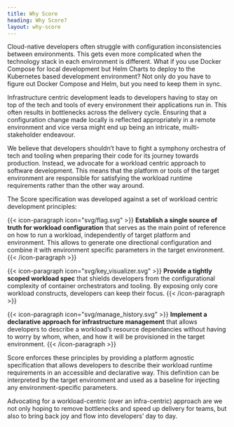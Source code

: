 ```yaml
---
title: Why Score
heading: Why Score?
layout: why-score
---
```


Cloud-native developers often struggle with configuration inconsistencies between environments. This gets even more complicated when the technology stack in each environment is different. What if you use Docker Compose for local development but Helm Charts to deploy to the Kubernetes based development environment? Not only do you have to figure out Docker Compose and Helm, but you need to keep them in sync.

Infrastructure centric development leads to developers having to stay on top of the tech and tools of every environment their applications run in. This often results in bottlenecks across the delivery cycle. Ensuring that a configuration change made locally is reflected appropriately in a remote environment and vice versa might end up being an intricate, multi-stakeholder endeavour.

We believe that developers shouldn’t have to fight a symphony orchestra of tech and tooling when preparing their code for its journey towards production. Instead, we advocate for a workload centric approach to software development. This means that the platform or tools of the target environment are responsible for satisfying the workload runtime requirements rather than the other way around.

The Score specification was developed against a set of workload centric development principles:

{{< icon-paragraph icon="svg/flag.svg" >}}
**Establish a single source of truth for workload configuration** that serves as the main point of reference on how to run a workload, independently of target platform and environment. This allows to generate one directional configuration and combine it with environment specific parameters in the target environment.
{{< /icon-paragraph >}}

{{< icon-paragraph icon="svg/key_visualizer.svg" >}}
**Provide a tightly scoped workload spec** that shields developers from the configurational complexity of container orchestrators and tooling. By exposing only core workload constructs, developers can keep their focus.
{{< /icon-paragraph >}}

{{< icon-paragraph icon="svg/manage_history.svg" >}}
**Implement a declarative approach for infrastructure management** that allows developers to describe a workload’s resource dependancies without having to worry by whom, when, and how it will be provisioned in the target environment.
{{< /icon-paragraph >}}

Score enforces these principles by providing a platform agnostic specification that allows developers to describe their workload runtime requirements in an accessible and declarative way. This definition can be interpreted by the target environment and used as a baseline for injecting any environment-specific parameters.

Advocating for a workload-centric (over an infra-centric) approach are we not only hoping to remove bottlenecks and speed up delivery for teams, but also to bring back joy and flow into developers’ day to day.
